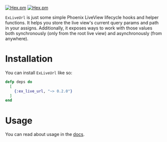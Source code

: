 [![Hex.pm](https://img.shields.io/hexpm/v/ex_live_url.svg)]()
[![Hex.pm](https://img.shields.io/hexpm/dt/ex_live_url.svg)]()
 
 `ExLiveUrl` is just some simple Phoenix LiveView lifecycle hooks and helper functions. It helps you store the live view's current query params and path in your assigns. Additionally, it exposes ways to work with those values both synchronously (only from the root live view) and asynchronously (from anywhere).

  # Installation

  You can install `ExLiveUrl` like so:

  ```elixir
  defp deps do
    [
      {:ex_live_url, "~> 0.2.0"}
    ]
  end
  ```

  # Usage

  You can read about usage in the [docs](https://hexdocs.pm/ex_live_url/ExLiveUrl.html).
